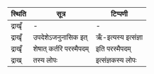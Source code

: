 | स्थिति | सूत्र | टिप्पणी |
| ----- | ------- | ------ |
| द्राखृँ | - | - |
| द्राखृँ | उपदेशेऽजनुनासिक इत् | ऋँ-इत्यस्य इत्संज्ञा |
| द्राखृँ | शेषात् कर्तरि परस्मैपदम् | इति परस्मैपदम् |
| द्राख् | तस्य लोपः | इत्संज्ञकस्य लोपः |
